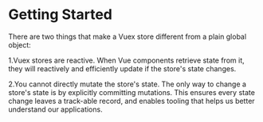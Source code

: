 # Getting Started
There are two things that make a Vuex store different from a plain global object:

1.Vuex stores are reactive. When Vue components retrieve state from it, they will reactively and efficiently update if the store's state changes.

2.You cannot directly mutate the store's state. The only way to change a store's state is by explicitly committing mutations. This ensures every state change leaves a track-able record, and enables tooling that helps us better understand our applications.